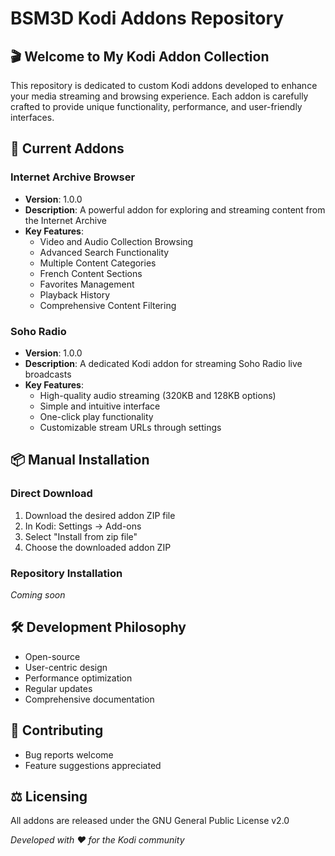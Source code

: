 # BSM3D Kodi Addons Repository

## 🎬 Welcome to My Kodi Addon Collection

This repository is dedicated to custom Kodi addons developed to enhance your media streaming and browsing experience. Each addon is carefully crafted to provide unique functionality, performance, and user-friendly interfaces.

## 🚀 Current Addons

### Internet Archive Browser
- **Version**: 1.0.0
- **Description**: A powerful addon for exploring and streaming content from the Internet Archive
- **Key Features**:
  - Video and Audio Collection Browsing
  - Advanced Search Functionality
  - Multiple Content Categories
  - French Content Sections
  - Favorites Management
  - Playback History
  - Comprehensive Content Filtering

 ### Soho Radio
- **Version**: 1.0.0
- **Description**: A dedicated Kodi addon for streaming Soho Radio live broadcasts
- **Key Features**:
  - High-quality audio streaming (320KB and 128KB options)
  - Simple and intuitive interface
  - One-click play functionality
  - Customizable stream URLs through settings

## 📦 Manual Installation

### Direct Download
1. Download the desired addon ZIP file
2. In Kodi: Settings → Add-ons
3. Select "Install from zip file"
4. Choose the downloaded addon ZIP

### Repository Installation
*Coming soon*

## 🛠️ Development Philosophy
- Open-source
- User-centric design
- Performance optimization
- Regular updates
- Comprehensive documentation

## 🤝 Contributing
- Bug reports welcome
- Feature suggestions appreciated

## ⚖️ Licensing
All addons are released under the GNU General Public License v2.0

*Developed with ❤️ for the Kodi community*
